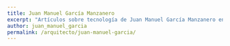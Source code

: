 ```yaml
---
title: Juan Manuel García Manzanero
excerpt: "Artículos sobre tecnología de Juan Manuel García Manzanero en Arquitecto IT."
author: juan_manuel_garcia
permalink: /arquitecto/juan-manuel-garcia/
---
```

